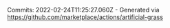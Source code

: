 Commits: 2022-02-24T11:25:27.060Z - Generated via https://github.com/marketplace/actions/artificial-grass
<br>
